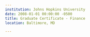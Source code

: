 ```yaml
---
institution: Johns Hopkins University
date: 2008-01-01 00:00:00 -0500
title: Graduate Certificate - Finance
location: Baltimore, MD

---
```

